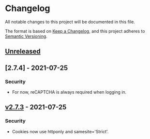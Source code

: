 # Changelog

All notable changes to this project will be documented in this file.

The format is based on [Keep a Changelog](https://keepachangelog.com/en/1.0.0/),
and this project adheres to [Semantic Versioning](https://semver.org/spec/v2.0.0.html).

## [Unreleased]

## [2.7.4] - 2021-07-25

### Security 

- For now, reCAPTCHA is always required when logging in.

## [v2.7.3] - 2021-07-25

### Security 

- Cookies now use httponly and samesite='Strict'.

[unreleased]: https://github.com/monthly-basis/user/compare/v2.7.4...HEAD
[v2.7.4]: https://github.com/monthly-basis/user/compare/v2.7.3...v2.7.4
[v2.7.3]: https://github.com/monthly-basis/user/compare/v2.7.2...v2.7.3
